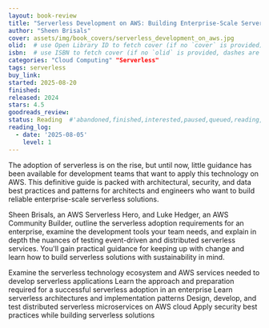 ```yaml
---
layout: book-review
title: "Serverless Development on AWS: Building Enterprise-Scale Serverless Solutions"
author: "Sheen Brisals"
cover: assets/img/book_covers/serverless_development_on_aws.jpg
olid:  # use Open Library ID to fetch cover (if no `cover` is provided)
isbn:  # use ISBN to fetch cover (if no `olid` is provided, dashes are optional)
categories: "Cloud Computing" "Serverless"
tags: serverless
buy_link: 
started: 2025-08-20
finished: 
released: 2024
stars: 4.5
goodreads_review:
status: Reading  #'abandoned,finished,interested,paused,queued,reading,reread'
reading_log:
  - date: '2025-08-05'
    level: 1
---
```


The adoption of serverless is on the rise, but until now, little guidance has been available for development teams that want to apply this technology on AWS. This definitive guide is packed with architectural, security, and data best practices and patterns for architects and engineers who want to build reliable enterprise-scale serverless solutions.

Sheen Brisals, an AWS Serverless Hero, and Luke Hedger, an AWS Community Builder, outline the serverless adoption requirements for an enterprise, examine the development tools your team needs, and explain in depth the nuances of testing event-driven and distributed serverless services. You'll gain practical guidance for keeping up with change and learn how to build serverless solutions with sustainability in mind.

Examine the serverless technology ecosystem and AWS services needed to develop serverless applications
Learn the approach and preparation required for a successful serverless adoption in an enterprise
Learn serverless architectures and implementation patterns
Design, develop, and test distributed serverless microservices on AWS cloud
Apply security best practices while building serverless solutions